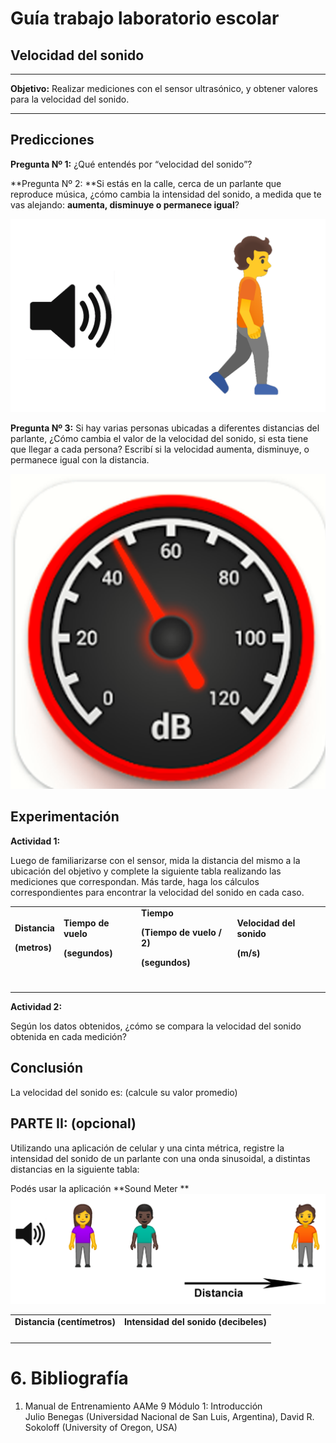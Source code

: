 # Guía trabajo laboratorio escolar


## Velocidad del sonido

---


**Objetivo:** Realizar mediciones con el sensor ultrasónico, y obtener valores para la velocidad del sonido.


---


## Predicciones

**Pregunta Nº 1:** ¿Qué entendés por “velocidad del sonido”?

**Pregunta Nº 2: **Si estás en la calle, cerca de un parlante que reproduce música, ¿cómo cambia la intensidad del sonido, a medida que te vas alejando: **aumenta, disminuye o permanece igual**?


![alt_text](images/image1.png "image_tooltip")


**Pregunta Nº 3:**  Si hay varias personas ubicadas a diferentes distancias del parlante, ¿Cómo cambia el valor de la velocidad del sonido, si esta tiene que llegar a cada persona? Escribí si la velocidad aumenta, disminuye, o permanece igual con la distancia.


![alt_text](images/image2.png "image_tooltip")


 


## Experimentación

**Actividad 1:** 

Luego de familiarizarse con el sensor, mida la distancia del mismo a la ubicación del objetivo y complete la siguiente tabla realizando las mediciones que correspondan. Más tarde, haga los cálculos correspondientes para encontrar la velocidad del sonido en cada caso.


<table>
  <tr>
   <td><strong>Distancia</strong>
<p>
<strong>(metros)</strong>
   </td>
   <td><strong>Tiempo de vuelo</strong>
<p>
<strong>(segundos)</strong>
   </td>
   <td><strong>Tiempo</strong>
<p>
<strong>(Tiempo de vuelo / 2)</strong>
<p>
<strong>(segundos)</strong>
   </td>
   <td><strong>Velocidad del sonido</strong>
<p>
<strong>(m/s)</strong>
   </td>
  </tr>
  <tr>
   <td>
   </td>
   <td>
   </td>
   <td>
   </td>
   <td>
   </td>
  </tr>
  <tr>
   <td>
   </td>
   <td>
   </td>
   <td>
   </td>
   <td>
   </td>
  </tr>
  <tr>
   <td>
   </td>
   <td>
   </td>
   <td>
   </td>
   <td>
   </td>
  </tr>
  <tr>
   <td>
   </td>
   <td>
   </td>
   <td>
   </td>
   <td>
   </td>
  </tr>
</table>


**Actividad 2:**

 Según los datos obtenidos, ¿cómo se compara la velocidad del sonido obtenida en cada medición?


## Conclusión

La velocidad del sonido es: (calcule su valor promedio)


## PARTE II: (opcional)

Utilizando una aplicación de celular y una cinta métrica, registre la intensidad del sonido de un parlante con una onda sinusoidal, a distintas distancias en la siguiente tabla:

Podés usar la aplicación **Sound Meter **
![alt_text](images/image3.png "image_tooltip")



<table>
  <tr>
   <td><strong>Distancia (centímetros)</strong>
   </td>
   <td><strong>Intensidad del sonido (decibeles)</strong>
   </td>
  </tr>
  <tr>
   <td>
   </td>
   <td>
   </td>
  </tr>
  <tr>
   <td>
   </td>
   <td>
   </td>
  </tr>
  <tr>
   <td>
   </td>
   <td>
   </td>
  </tr>
  <tr>
   <td>
   </td>
   <td>
   </td>
  </tr>
</table>





# 6. Bibliografía



1. Manual de Entrenamiento AAMe 9 Módulo 1: Introducción \
Julio Benegas (Universidad Nacional de San Luis, Argentina), David R. Sokoloff (University of Oregon, USA)